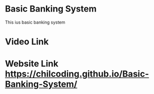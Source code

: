 # Basic Banking System
This ius basic banking system

# Video Link     
# Website Link        https://chilcoding.github.io/Basic-Banking-System/
